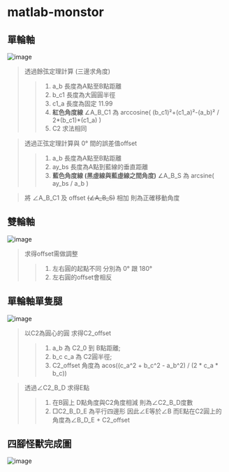 # matlab-monstor

## 單輪軸

![image](https://github.com/ss32324/matlab-monstor/blob/fix/001/%E8%BC%AA%E8%BB%B8.gif)

> 透過餘弦定理計算 (三邊求角度)
>>1. a_b 長度為A點至B點距離
>>2. b_c1 長度為大圓圓半徑
>>3. c1_a 長度為固定 11.99
>>4. __紅色角度線__ ∠A_B_C1 為 arccosine( (b_c1)²+(c1_a)²-(a_b)² / 2*(b_c1)*(c1_a) )
>>5. C2 求法相同


> 透過正弦定理計算與 0° 間的誤差值offset
>>1. a_b 長度為A點至B點距離
>>2. ay_bs 長度為A點到藍線的垂直距離
>>3. **藍色角度線 (黑虛線與藍虛線之間角度)** ∠A_B_S 為 arcsine( ay_bs / a_b )

> 將 ∠A_B_C1 及 offset ~~(∠A_B_S)~~ 相加 則為正確移動角度




## 雙輪軸

![image](https://github.com/ss32324/matlab-monstor/blob/test/double_axle/%E9%9B%99%E8%BC%AA%E8%BB%B8.gif)

> 求得offset需做調整
>>1. 左右圓的起點不同 分別為 0° 跟 180°
>>2. 左右圓的offset會相反


## 單輪軸單隻腿
![image](https://github.com/ss32324/matlab-monstor/blob/test/leg/%E5%96%AE%E8%85%B3%E6%9C%89%E5%9C%93.gif)

> 以C2為圓心的圓  求得C2_offset
>>1. a_b 為 C2_0 到 B點距離;
>>2. b_c c_a 為 C2圓半徑;
>>3. C2_offset 角度為 acos((c_a^2 + b_c^2 - a_b^2) / (2 * c_a * b_c))



> 透過∠C2_B_D 求得E點
>>1. 在B圓上 D點角度與C2角度相減 則為∠C2_B_D度數
>>2. □C2_B_D_E 為平行四邊形 因此∠E等於∠B 而E點在C2圓上的角度為∠B_D_E + C2_offset



## 四腳怪獸完成圖
![image](https://github.com/ss32324/matlab-monstor/blob/test/monstor/%E5%9B%9B%E8%85%B3%E6%80%AA%E7%8D%B8.gif)

